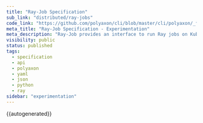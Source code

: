 ```yaml
---
title: "Ray-Job Specification"
sub_link: "distributed/ray-jobs"
code_link: "https://github.com/polyaxon/cli/blob/master/cli/polyaxon/_flow/run/ray.py"
meta_title: "Ray-Job Specification - Experimentation"
meta_description: "Ray-Job provides an interface to run Ray jobs on Kubernetes."
visibility: public
status: published
tags:
  - specification
  - api
  - polyaxon
  - yaml
  - json
  - python
  - ray
sidebar: "experimentation"
---
```


{{autogenerated}}

